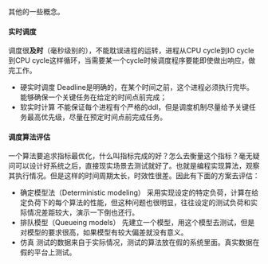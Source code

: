 其他的一些概念。
#### 实时调度
调度很**及时**（毫秒级别的），不能耽误进程的运转，进程从CPU cycle到IO cycle到CPU cycle这样循环，当需要某一个cycle时候调度程序要能即使做出响应，做完工作。
- 硬实时调度
  Deadline是明确的，在某个时间之前，这个进程必须执行完毕。能够确保一个关键任务在给定的时间点前完成；
- 软实时计算
  不能保证每个进程有个严格的ddl，但是调度机制尽量给予关键任务最高优先级，尽量在预定时间点前完成任务。

#### 调度算法评估
一个算法要追求指标最优化，什么叫指标完成的好？怎么去衡量这个指标？毫无疑问可以设计好系统之后，直接现实场景去测试就好了。也就是编程实现算法，观察其执行情况。但是这样的时间周期太长，时效性很差。因此有下面的方案去评估：
- 确定模型法（Deterministic modeling）
  采用实现设定的特定负荷，计算在给定负荷下的每个算法的性能，但这种问题也很明显，往往设定的测试负荷和实际情况差距较大，演示一下倒也还行。
- 排队模型（Queueing models）
  先建立一个模型，用这个模型去测试，但是对模型的要求很高，如果模型有较大偏差就没有意义。
- 仿真
  测试的数据来自于实际情况，测试的算法放在假的系统里面。真实数据在假的平台上测试。
